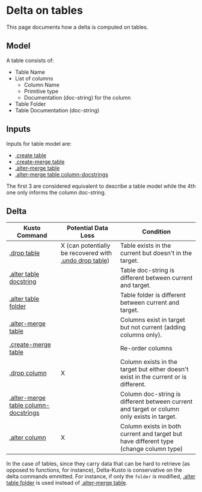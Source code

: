 # Delta on tables

This page documents how a delta is computed on tables.

## Model

A table consists of:

* Table Name
* List of columns
  * Column Name
  * Primitive type
  * Documentation (doc-string) for the column
* Table Folder
* Table Documentation (doc-string)

## Inputs

Inputs for table model are:

* [.create table](https://docs.microsoft.com/en-us/azure/data-explorer/kusto/management/create-table-command)
* [.create-merge table](https://docs.microsoft.com/en-us/azure/data-explorer/kusto/management/create-merge-table-command)
* [.alter-merge table](https://docs.microsoft.com/en-us/azure/data-explorer/kusto/management/alter-merge-table-command)
* [.alter-merge table column-docstrings](https://docs.microsoft.com/en-us/azure/data-explorer/kusto/management/alter-merge-table-column)

The first 3 are considered equivalent to describe a table model while the 4th one only informs the column doc-string.

## Delta

Kusto Command|Potential Data Loss|Condition
-|-|-
[.drop table](https://docs.microsoft.com/en-us/azure/data-explorer/kusto/management/drop-table-command)|X (can potentially be recovered with [.undo drop table](https://docs.microsoft.com/en-us/azure/data-explorer/kusto/management/undo-drop-table-command))|Table exists in the current but doesn't in the target.
[.alter table docstring](https://docs.microsoft.com/en-us/azure/data-explorer/kusto/management/alter-table-docstring-command)||Table doc-string is different between current and target.
[.alter table folder](https://docs.microsoft.com/en-us/azure/data-explorer/kusto/management/alter-table-folder-command)||Table folder is different between current and target.
[.alter-merge table](https://docs.microsoft.com/en-us/azure/data-explorer/kusto/management/alter-merge-table-command)||Columns exist in target but not current (adding columns only).
[.create-merge table](https://docs.microsoft.com/en-us/azure/data-explorer/kusto/management/create-merge-table-command)||Re-order columns
[.drop column](https://docs.microsoft.com/en-us/azure/data-explorer/kusto/management/drop-column)|X|Column exists in the target but either doesn't exist in the current or is different.
[.alter-merge table column-docstrings](https://docs.microsoft.com/en-us/azure/data-explorer/kusto/management/alter-merge-table-column)||Column doc-string is different between current and target or column only exists in target.
[.alter column](https://docs.microsoft.com/en-us/azure/data-explorer/kusto/management/alter-column)|X|Column exists in both current and target but have different type (change column type)

In the case of tables, since they carry data that can be hard to retrieve (as opposed to functions, for instance), Delta-Kusto is conservative on the delta commands emmitted.  For instance, if only the `folder` is modified, [.alter table folder](https://docs.microsoft.com/en-us/azure/data-explorer/kusto/management/alter-table-folder-command) is used instead of [.alter-merge table](https://docs.microsoft.com/en-us/azure/data-explorer/kusto/management/alter-merge-table-command).